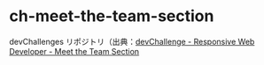 # ch-meet-the-team-section
devChallenges リポジトリ（出典：[devChallenge - Responsive Web Developer - Meet the Team Section](https://devchallenges.io/challenge/meet-the-team-section-challenge)
